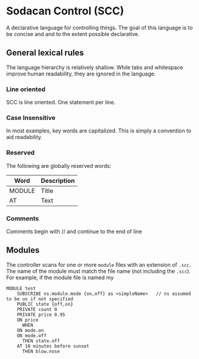 
# Sodacan Control (SCC)
A declarative language for controlling things. 
The goal of this language is to be concise and and to the extent possible declarative. 
## General lexical rules
The language hierarchy is relatively shallow. While tabs and whitespace improve human readability, they are ignored in the language.
### Line oriented
SCC is line oriented. One statement per line.
### Case Insensitive
In most examples, key words are capitalized. This is simply a convention to aid readability.
### Reserved
The following are globally reserved words:

 | Word        | Description |
 | ----------- | ----------- |
 | MODULE      | Title       |
 | AT          | Text        |

### Comments
Comments begin with // and continue to the end of line


## Modules
The controller scans for one or more `module` files with an extension of `.scc`. The name of the module must match the file name (not including the `.scc`). For example, if the module file is named my

```// Comment
MODULE test
	SUBSCRIBE ns.module.mode {on,off} as <simpleName>	// ns assumed to be us if not specified
	PUBLIC state {off,on}
	PRIVATE count 0
	PRIVATE price 0.95
	ON price
	  WHEN 
	ON mode.on
	ON mode.off
	  THEN state.off
	AT 10 minutes before sunset
	  THEN blow.nose

```